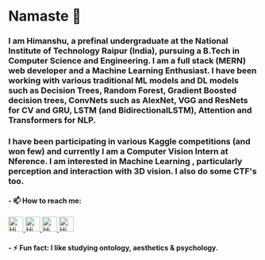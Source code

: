 # Namaste 🙏
### I am Himanshu, a prefinal undergraduate at the National Institute of Technology Raipur (India), pursuing a B.Tech in Computer Science and Engineering. I am a full stack (MERN) web developer and a Machine Learning Enthusiast. I have been working with various traditional ML models and DL models such as Decision Trees, Random Forest, Gradient Boosted decision trees, ConvNets such as AlexNet, VGG and ResNets for CV and GRU, LSTM (and BidirectionalLSTM), Attention and Transformers for NLP.
### I have been participating in various Kaggle competitions (and won few) and currently I am a Computer Vision Intern at Nference. I am interested in Machine Learning , particularly perception and interaction with 3D vision. I also do some CTF's too.

#### - 📫 How to reach me:

<a href="https://kaggle.com/himanshunitrr">
  <img alt="Himanshu's Kaggle" width="30px" src="https://cdn.jsdelivr.net/npm/simple-icons@v3/icons/kaggle.svg"/>
</a>
<a href="https://twitter.com/Himanshu_nitrr">
  <img alt="Himanshu's Twitter" width="30px" src="https://cdn.jsdelivr.net/npm/simple-icons@v3/icons/twitter.svg"/>
</a>
<a href="https://www.linkedin.com/in/himanshu-m-432608b7/">
  <img alt="Himanshu's Linkdein" width="30px" src="https://cdn.jsdelivr.net/npm/simple-icons@v3/icons/linkedin.svg" />
</a>
<a href="https://github.com/Himanshunitrr">
  <img alt="Himanshu's Github" width="30px" src="https://cdn.jsdelivr.net/npm/simple-icons@v3/icons/github.svg" />
</a>


#### - ⚡ Fun fact: I like studying ontology, aesthetics & psychology.
